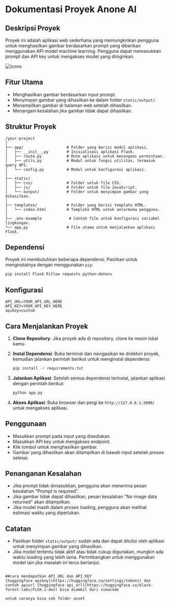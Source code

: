 # Dokumentasi Proyek Anone AI

## Deskripsi Proyek
Proyek ini adalah aplikasi web sederhana yang memungkinkan pengguna untuk menghasilkan gambar berdasarkan prompt yang diberikan menggunakan API model machine learning. Pengguna dapat memasukkan prompt dan API key untuk mengakses model yang diinginkan.

![icons](https://github.com/lahadiyani/Anone-AI/blob/main/static/image/icons.png)

## Fitur Utama
- Menghasilkan gambar berdasarkan input prompt.
- Menyimpan gambar yang dihasilkan ke dalam folder `static/output/`.
- Menampilkan gambar di halaman web setelah dihasilkan.
- Menangani kesalahan jika gambar tidak dapat dihasilkan.

## Struktur Proyek
```
/your-project
│
├── app/                   # Folder yang berisi modul aplikasi.
│   ├── __init__.py        # Inisialisasi aplikasi Flask.
│   ├── route.py           # Rute aplikasi untuk menangani permintaan.
│   ├── utils.py           # Modul untuk fungsi utilitas, termasuk query API.
│   └── config.py          # Modul untuk konfigurasi aplikasi.
│
├── static/ 
│   ├── css/               # Folder untuk file CSS.
│   ├── js/                # Folder untuk file JavaScript.
│   └── output/            # Folder untuk menyimpan gambar yang dihasilkan.
│
├── templates/             # Folder yang berisi template HTML.
│   └── index.html         # Template HTML untuk antarmuka pengguna.
│
├── .env-example            # Contoh file untuk konfigurasi variabel lingkungan.
└── app.py                 # File utama untuk menjalankan aplikasi Flask.
```

## Dependensi
Proyek ini membutuhkan beberapa dependensi. Pastikan untuk menginstalnya dengan menggunakan `pip`:

```bash
pip install Flask Pillow requests python-dotenv
```

## Konfigurasi

```plaintext
API_URL=YOUR_API_URL_HERE
API_KEY=YOUR_API_KEY_HERE
apikey=custom
```

## Cara Menjalankan Proyek
1. **Clone Repository**: Jika proyek ada di repository, clone ke mesin lokal kamu.
   
2. **Instal Dependensi**: Buka terminal dan navigasikan ke direktori proyek, kemudian jalankan perintah berikut untuk menginstal dependensi:
   ```bash
   pip install -r requirements.txt
   ```

3. **Jalankan Aplikasi**: Setelah semua dependensi terinstal, jalankan aplikasi dengan perintah berikut:
   ```bash
   python app.py
   ```
   
4. **Akses Aplikasi**: Buka browser dan pergi ke `http://127.0.0.1:3000/` untuk mengakses aplikasi.

## Penggunaan
- Masukkan prompt pada input yang disediakan.
- Masukkan API key untuk mengakses endpoint.
- Klik tombol untuk menghasilkan gambar.
- Gambar yang dihasilkan akan ditampilkan di bawah input setelah proses selesai.

## Penanganan Kesalahan
- Jika prompt tidak dimasukkan, pengguna akan menerima pesan kesalahan "Prompt is required".
- Jika gambar tidak dapat dihasilkan, pesan kesalahan "No image data returned" akan ditampilkan.
- Jika model masih dalam proses loading, pengguna akan melihat estimasi waktu yang diperlukan.

## Catatan
- Pastikan folder `static/output/` sudah ada dan dapat ditulisi oleh aplikasi untuk menyimpan gambar yang dihasilkan.
- Jika model tertentu tidak aktif atau tidak cukup digunakan, mungkin ada waktu loading yang lebih lama. Pertimbangkan untuk menggunakan model lain jika masalah ini terus berlanjut.
```

##cara mendapatkan API_URL dan API_KEY
[huggingface apikey](https://huggingface.co/settings/tokens) dan contoh apiurl [huggingface api_url](https://huggingface.co/black-forest-labs/FLUX.1-dev) bisa diambil dari viewcode

untuk caranya bisa cek folder asset

